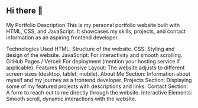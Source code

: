## Hi there 👋
My Portfolio
Description
This is my personal portfolio website built with HTML, CSS, and JavaScript. It showcases my skills, projects, and contact information as an aspiring frontend developer.

Technologies Used
HTML: Structure of the website.
CSS: Styling and design of the website.
JavaScript: For interactivity and smooth scrolling.
GitHub Pages / Vercel: For deployment (mention your hosting service if applicable).
Features
Responsive Layout: The website adjusts to different screen sizes (desktop, tablet, mobile).
About Me Section: Information about myself and my journey as a frontend developer.
Projects Section: Displaying some of my featured projects with descriptions and links.
Contact Section: A form to reach out to me directly through the website.
Interactive Elements: Smooth scroll, dynamic interactions with the website.
<!--
**Mary-Adewumi/Mary-Adewumi** is a ✨ _special_ ✨ repository because its `README.md` (this file) appears on your GitHub profile.

Here are some ideas to get you started:

- 🔭 I’m currently working on ...
- 🌱 I’m currently learning ...
- 👯 I’m looking to collaborate on ...
- 🤔 I’m looking for help with ...
- 💬 Ask me about ...
- 📫 How to reach me: ...
- 😄 Pronouns: ...
- ⚡ Fun fact: ...
-->
